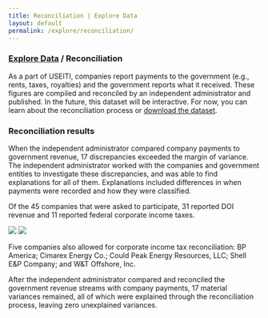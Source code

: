 ```yaml
---
title: Reconciliation | Explore Data
layout: default
permalink: /explore/reconciliation/
---
```


<div class="container-outer container-padded">

  <h3> <a href="{{ site.baseurl }}/explore/">Explore Data</a> / Reconciliation</h3>
  
  <p>As a part of USEITI, companies report payments to the government (e.g., rents, taxes, royalties) and the government reports what it received. These figures are compiled and reconciled by an independent administrator and published. In the future, this dataset will be interactive. For now, you can learn about the reconciliation process or <a href="{{site.baseurl}}/downloads/">download the dataset</a>.</p>
  
  <h3>Reconciliation results</h3>
  
  <p>When the independent administrator compared company payments to government revenue, 17 discrepancies exceeded the margin of variance. The independent administrator worked with the companies and government entities to investigate these discrepancies, and was able to find explanations for all of them. Explanations included differences in when payments were recorded and how they were classified.</p>
  
  <p>Of the 45 companies that were asked to participate, 31 reported DOI revenue and 11 reported federal corporate income taxes.</p>
  
  <img src="reporting p. 8" />
      
  <img src="reporting p. 8" />
  
  <p>Five companies also allowed for corporate income tax reconciliation: BP America; Cimarex Energy Co.; Could Peak Energy Resources, LLC; Shell E&P Company; and W&T Offshore, Inc.</p>
    
  <p>After the independent administrator compared and reconciled the government revenue streams with company payments, 17 material variances remained, all of which were explained through the reconciliation process, leaving zero unexplained variances.</p>
  
</div>
